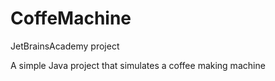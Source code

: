 # CoffeMachine
JetBrainsAcademy project

A simple Java project that simulates a coffee making machine
